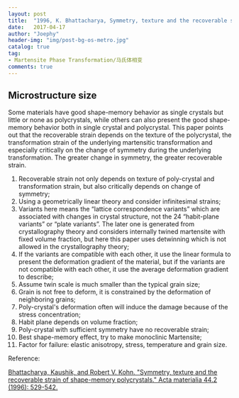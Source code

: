 ```yaml
---
layout: post
title:  "1996, K. Bhattacharya, Symmetry, texture and the recoverable strain of shape-memory polycrystals"
date:   2017-04-17
author: "Joephy"
header-img: "img/post-bg-os-metro.jpg"
catalog: true
tag:
- Martensite Phase Transformation/马氏体相变
comments: true
---
```

Microstructure size
-----------

Some materials have good shape-memory behavior as single crystals but little or none as polycrystals, while others can also present the good shape-memory behavior both in single crystal and polycrystal. This paper points out that the recoverable strain depends on the texture of the polycrystal, the transformation strain of the underlying martensitic transformation and especially critically on the change of symmetry during the underlying transformation. The greater change in symmetry, the greater recoverable strain.

1. Recoverable strain not only depends on texture of poly-crystal and transformation strain, but also critically depends on change of symmetry;
2. Using a geometrically linear theory and consider infinitesimal strains;
3. Variants here means the “lattice correspondence variants” which are associated with changes in crystal structure, not the 24 “habit-plane variants” or “plate variants”. The later one is generated from crystallography theory and considers internally twined martensite with fixed volume fraction, but here this paper uses detwinning which is not allowed in the crystallography theory;
4. If the variants are compatible with each other, it use the linear formula to present the deformation gradient of the material, but if the variants are not compatible with each other, it use the average deformation gradient to describe;
5. Assume twin scale is much smaller than the typical grain size;
6. Grain is not free to deform, it is constrained by the deformation of neighboring grains;
7. Poly-crystal's deformation often will induce the damage because of the stress concentration;
8. Habit plane depends on volume fraction;
9. Poly-crystal with sufficient symmetry have no recoverable strain;
10. Best shape-memory effect, try to make monoclinic Martensite;
11. Factor for failure: elastic anisotropy, stress, temperature and grain size.

Reference:

[Bhattacharya, Kaushik, and Robert V. Kohn. "Symmetry, texture and the recoverable strain of shape-memory polycrystals." Acta materialia 44.2 (1996): 529-542.](http://www.sciencedirect.com/science/article/pii/1359645495001980)



